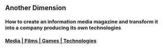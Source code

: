 ## Another Dimension

### How to create an information media magazine and transform it into a company producing its own technologies

### [Media | Films | Games | Technologies](https://buhowski.dev/startup)
